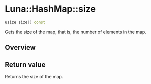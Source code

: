 # Luna::HashMap::size

```c++
usize size() const
```

Gets the size of the map, that is, the number of elements in the map. 

## Overview


## Return value
Returns the size of the map. 

